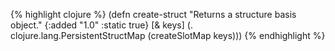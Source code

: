 {% highlight clojure %}
(defn create-struct
  "Returns a structure basis object."
  {:added "1.0"
   :static true}
  [& keys]
    (. clojure.lang.PersistentStructMap (createSlotMap keys)))
{% endhighlight %}
